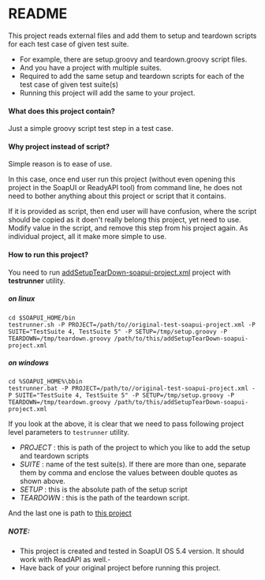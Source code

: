# README

This project reads external files and add them to setup and teardown scripts for each test case of given test suite.

- For example, there are setup.groovy and teardown.groovy script files.
- And you have a project with multiple suites. 
- Required to add the same setup and teardown scripts for each of the test case of given test suite(s)
- Running this project will add the same to your project.

#### What does this project contain?
Just a simple groovy script test step in a test case.

#### Why project instead of script?
Simple reason is to ease of use. 

In this case, once end user run this project (without even opening this project in the SoapUI or ReadyAPI tool) from command line, he does not need to bother anything about this project or script that it contains.

If it is provided as script, then end user will have  confusion, where the script should be copied as it doen't really belong this project, yet need to use. Modify value in the script, and remove this step from his project again. As individual project, all it make more simple to use.

#### How to run this project?
You need to run [addSetupTearDown-soapui-project.xml](https://github.com/nmrao/sample-soapui-projects/blob/master/addSetupTeardownScript/addSetupTearDown-soapui-project.xml) project with **testrunner** utility.

##### on linux
```
cd $SOAPUI_HOME/bin
testrunner.sh -P PROJECT=/path/to//original-test-soapui-project.xml -P SUITE="TestSuite 4, TestSuite 5" -P SETUP=/tmp/setup.groovy -P TEARDOWN=/tmp/teardown.groovy /path/to/this/addSetupTearDown-soapui-project.xml
```
##### on windows
```
cd %SOAPUI_HOME%\bbin
testrunner.bat -P PROJECT=/path/to//original-test-soapui-project.xml -P SUITE="TestSuite 4, TestSuite 5" -P SETUP=/tmp/setup.groovy -P TEARDOWN=/tmp/teardown.groovy /path/to/this/addSetupTearDown-soapui-project.xml
```

If you look at the above, it is clear that we need to pass following project level parameters to `testrunner` utility.

- _PROJECT_ : this is path of the project to which you like to add the setup and teardown scripts
- _SUITE_ : name of the test suite(s). If there are more than one, separate them by comma and enclose the values between double quotes as shown above.
- _SETUP_ : this is the absolute path of the setup script
- _TEARDOWN_ : this is the path of the teardown script.

And the last one is path to [this project](https://github.com/nmrao/sample-soapui-projects/blob/master/addSetupTeardownScript/addSetupTearDown-soapui-project.xml)

##### NOTE: 
- This project is created and tested in SoapUI OS 5.4 version. It should work with ReadAPI as well.- 
- Have back of your original project before running this project.
